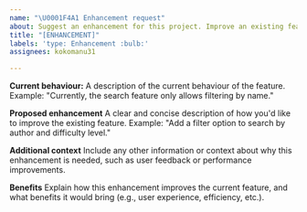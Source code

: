 ```yaml
---
name: "\U0001F4A1 Enhancement request"
about: Suggest an enhancement for this project. Improve an existing feature
title: "[ENHANCEMENT]"
labels: 'type: Enhancement :bulb:'
assignees: kokomanu31

---
```


**Current behaviour:**
A description of the current behaviour of the feature. Example: "Currently, the search feature only allows filtering by name."

**Proposed enhancement**
A clear and concise description of how you'd like to improve the existing feature. Example: "Add a filter option to search by author and difficulty level."

**Additional context**
Include any other information or context about why this enhancement is needed, such as user feedback or performance improvements.

**Benefits**
Explain how this enhancement improves the current feature, and what benefits it would bring (e.g., user experience, efficiency, etc.).
